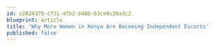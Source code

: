 ```yaml
---
id: c2824375-c731-4fb2-b48b-63ce9c20a3c2
blueprint: article
title: 'Why More Women in Kenya Are Becoming Independent Escorts'
published: false
---
```

